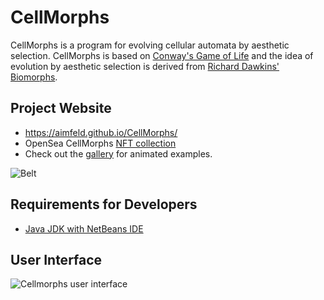 # CellMorphs

CellMorphs is a program for evolving cellular automata by aesthetic selection. CellMorphs is based on [Conway's Game of Life](https://en.wikipedia.org/wiki/Conway's_Game_of_Life) and the idea of evolution by aesthetic selection is derived from [Richard Dawkins' Biomorphs](https://en.wikipedia.org/wiki/The_Blind_Watchmaker). 

## Project Website

- https://aimfeld.github.io/CellMorphs/
- OpenSea CellMorphs [NFT collection](https://opensea.io/collection/cellmorphs)
- Check out the [gallery](https://aimfeld.github.io/CellMorphs/#gallery) for animated examples.

![Belt](https://aimfeld.github.io/CellMorphs/assets/img/gallery/belt.gif)

## Requirements for Developers

- [Java JDK with NetBeans IDE](https://netbeans.apache.org/)

## User Interface

![Cellmorphs user interface](https://aimfeld.github.io/CellMorphs/assets/img/gui.gif)
